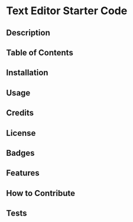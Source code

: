 # Text Editor Starter Code

## Description

## Table of Contents

## Installation

## Usage

## Credits

## License

## Badges

## Features

## How to Contribute

## Tests